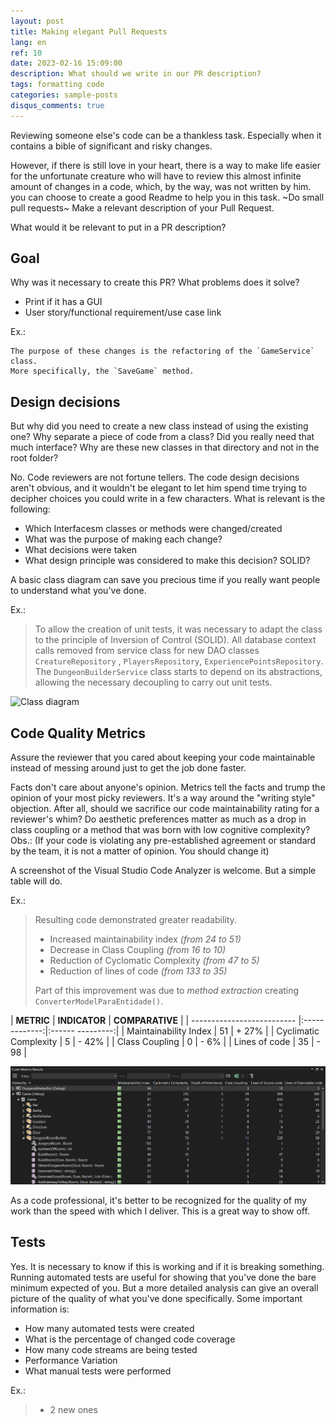 ```yaml
---
layout: post
title: Making elegant Pull Requests
lang: en
ref: 10
date: 2023-02-16 15:09:00
description: What should we write in our PR description?
tags: formatting code
categories: sample-posts
disqus_comments: true
---
```


Reviewing someone else's code can be a thankless task. Especially when it contains a bible of significant and risky changes.

However, if there is still love in your heart, there is a way to make life easier for the unfortunate creature who will have to review this almost infinite amount of changes in a code, which, by the way, was not written by him.
you can choose to create a good Readme to help you in this task.
~Do small pull requests~
Make a relevant description of your Pull Request.

What would it be relevant to put in a PR description?


## Goal
Why was it necessary to create this PR?
What problems does it solve?
- Print if it has a GUI
- User story/functional requirement/use case link

Ex.:

```
The purpose of these changes is the refactoring of the `GameService` class.
More specifically, the `SaveGame` method.
```

## Design decisions
But why did you need to create a new class instead of using the existing one?
Why separate a piece of code from a class?
Did you really need that much interface?
Why are these new classes in that directory and not in the root folder?

No. Code reviewers are not fortune tellers. The code design decisions aren't obvious, and it wouldn't be elegant to let him spend time trying to decipher choices you could write in a few characters.
What is relevant is the following:

- Which Interfacesm classes or methods were changed/created
- What was the purpose of making each change?
- What decisions were taken
- What design principle was considered to make this decision? SOLID?

A basic class diagram can save you precious time if you really want people to understand what you've done.

Ex.:

> To allow the creation of unit tests, it was necessary to adapt the class to the principle of Inversion of Control (SOLID).
> All database context calls removed from service class for new DAO classes `CreatureRepository` , `PlayersRepository`, `ExperiencePointsRepository`. The `DungeonBuilderService` class starts to depend on its abstractions, allowing the necessary decoupling to carry out unit tests.

  ![Class diagram](/assets/img/2023-02-16-pull-request-elegant/class-diagram.png)

## Code Quality Metrics
Assure the reviewer that you cared about keeping your code maintainable instead of messing around just to get the job done faster.

Facts don't care about anyone's opinion.
Metrics tell the facts and trump the opinion of your most picky reviewers. It's a way around the "writing style" objection. After all, should we sacrifice our code maintainability rating for a reviewer's whim?
Do aesthetic preferences matter as much as a drop in class coupling or a method that was born with low cognitive complexity?
Obs.: (If your code is violating any pre-established agreement or standard by the team, it is not a matter of opinion. You should change it)

A screenshot of the Visual Studio Code Analyzer is welcome. But a simple table will do.

Ex.:

> Resulting code demonstrated greater readability.
> - Increased maintainability index *(from 24 to 51)*
> - Decrease in Class Coupling *(from 16 to 10)*
> - Reduction of Cyclomatic Complexity *(from 47 to 5)*
> - Reduction of lines of code *(from 133 to 35)*
>
> Part of this improvement was due to *method extraction* creating `ConverterModelParaEntidade()`.

| **METRIC** | **INDICATOR** | **COMPARATIVE** |
| -------------------------- |:-------------:|:------ ---------:|
| Maintainability Index | 51 | + 27% |
| Cyclimatic Complexity | 5 | - 42% |
| Class Coupling | 0 | - 6% |
| Lines of code | 35 | - 98 |

![Code_metrics](/assets/img/2023-02-16-pull-request-elegante/code-metrics.png)

As a code professional, it's better to be recognized for the quality of my work than the speed with which I deliver. This is a great way to show off.

## Tests
Yes. It is necessary to know if this is working and if it is breaking something.
Running automated tests are useful for showing that you've done the bare minimum expected of you. But a more detailed analysis can give an overall picture of the quality of what you've done specifically.
Some important information is:
- How many automated tests were created
- What is the percentage of changed code coverage
- How many code streams are being tested
- Performance Variation
- What manual tests were performed

Ex.:
> - 2 new ones